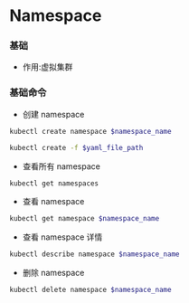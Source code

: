 # Namespace


### 基础

* 作用:虚拟集群


### 基础命令

* 创建 namespace

```bash
kubectl create namespace $namespace_name

kubectl create -f $yaml_file_path
```

* 查看所有 namespace

```bash
kubectl get namespaces
```

* 查看 namespace

```bash
kubectl get namespace $namespace_name
```

* 查看 namespace 详情

```bash
kubectl describe namespace $namespace_name
```

* 删除 namespace

```bash
kubectl delete namespace $namespace_name
```
